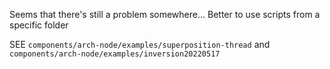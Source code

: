 

Seems that there's still a problem somewhere...
Better to use scripts from a specific folder

SEE
    `components/arch-node/examples/superposition-thread`
and
    `components/arch-node/examples/inversion20220517`

